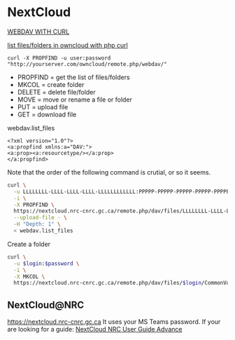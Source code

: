 # NextCloud
[WEBDAV WITH CURL](https://code.blogs.iiidefix.net/posts/webdav-with-curl/)

[list files/folders in owncloud with php curl](https://stackoverflow.com/a/26676902)
```
curl -X PROPFIND -u user:password "http://yourserver.com/owncloud/remote.php/webdav/"
```
* PROPFIND = get the list of files/folders
* MKCOL = create folder
* DELETE = delete file/folder
* MOVE = move or rename a file or folder
* PUT = upload file
* GET = download file

webdav.list_files
```
<?xml version="1.0"?>
<a:propfind xmlns:a="DAV:">
<a:prop><a:resourcetype/></a:prop>
</a:propfind>
```

Note that the order of the following command is crutial, or so it seems.
```bash
curl \
  -u LLLLLLLL-LLLL-LLLL-LLLL-LLLLLLLLLLLL:PPPPP-PPPPP-PPPPP-PPPPP-PPPPP \
  -i \
  -X PROPFIND \
  https://nextcloud.nrc-cnrc.gc.ca/remote.php/dav/files/LLLLLLLL-LLLL-LLLL-LLLL-LLLLLLLLLLLL/CommonVoice/ \
  --upload-file - \
  -H "Depth: 1" \
  < webdav.list_files
```

Create a folder
```bash
curl \
  -u $login:$password \
  -i \
  -X MKCOL \
  https://nextcloud.nrc-cnrc.gc.ca/remote.php/dav/files/$login/CommonVoice
```

## NextCloud@NRC
https://nextcloud.nrc-cnrc.gc.ca
It uses your MS Teams password.
If your are looking for a guide: [NextCloud NRC User Guide Advance](https://nextcloud.nrc-cnrc.gc.ca/f/42866)
